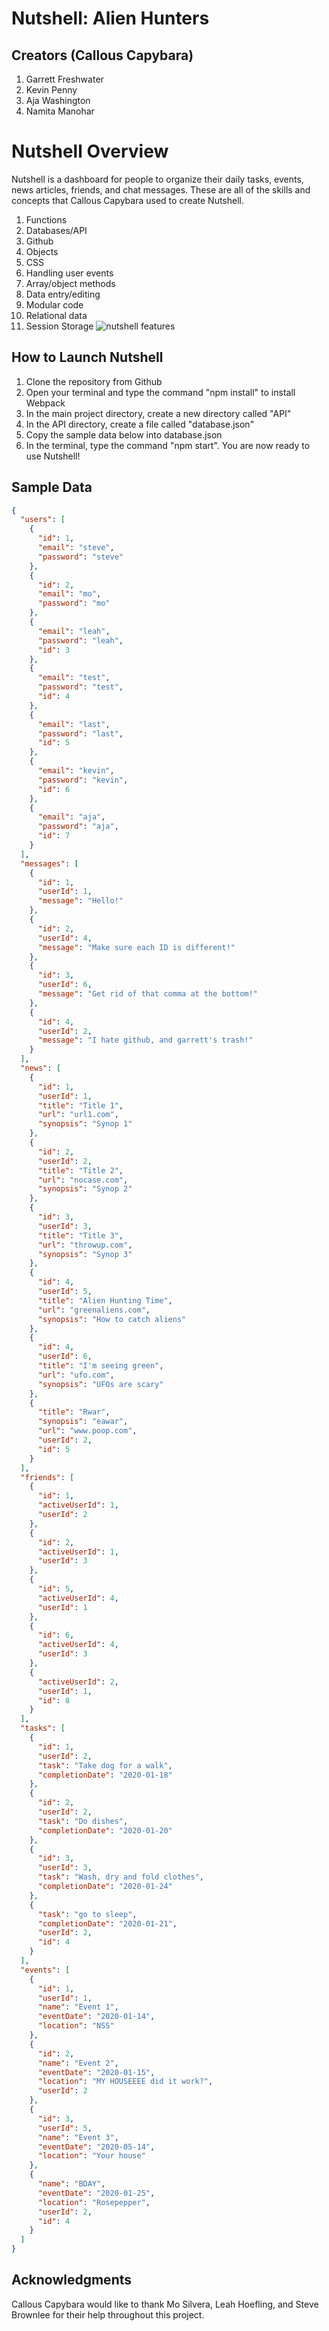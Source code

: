 # Nutshell: Alien Hunters
## Creators (Callous Capybara)
1. Garrett Freshwater
1. Kevin Penny
1. Aja Washington
1. Namita Manohar
# Nutshell Overview 

Nutshell is a dashboard for people to organize their daily tasks, events, news articles, friends, and chat messages.
These are all of the skills and concepts that Callous Capybara used to create Nutshell.

1. Functions
1. Databases/API
1. Github
1. Objects
1. CSS
1. Handling user events
1. Array/object methods
1. Data entry/editing
1. Modular code
1. Relational data
1. Session Storage
![nutshell features](./nutshellpage.png)
## How to Launch Nutshell
1. Clone the repository from Github
1. Open your terminal and type the command "npm install" to install Webpack
1. In the main project directory, create a new directory called "API"
1. In the API directory, create a file called "database.json"
1. Copy the sample data below into database.json
1. In the terminal, type the command "npm start". You are now ready to use Nutshell!
## Sample Data
```json
{
  "users": [
    {
      "id": 1,
      "email": "steve",
      "password": "steve"
    },
    {
      "id": 2,
      "email": "mo",
      "password": "mo"
    },
    {
      "email": "leah",
      "password": "leah",
      "id": 3
    },
    {
      "email": "test",
      "password": "test",
      "id": 4
    },
    {
      "email": "last",
      "password": "last",
      "id": 5
    },
    {
      "email": "kevin",
      "password": "kevin",
      "id": 6
    },
    {
      "email": "aja",
      "password": "aja",
      "id": 7
    }
  ],
  "messages": [
    {
      "id": 1,
      "userId": 1,
      "message": "Hello!"
    },
    {
      "id": 2,
      "userId": 4,
      "message": "Make sure each ID is different!"
    },
    {
      "id": 3,
      "userId": 6,
      "message": "Get rid of that comma at the bottom!"
    },
    {
      "id": 4,
      "userId": 2,
      "message": "I hate github, and garrett's trash!"
    }
  ],
  "news": [
    {
      "id": 1,
      "userId": 1,
      "title": "Title 1",
      "url": "url1.com",
      "synopsis": "Synop 1"
    },
    {
      "id": 2,
      "userId": 2,
      "title": "Title 2",
      "url": "nocase.com",
      "synopsis": "Synop 2"
    },
    {
      "id": 3,
      "userId": 3,
      "title": "Title 3",
      "url": "throwup.com",
      "synopsis": "Synop 3"
    },
    {
      "id": 4,
      "userId": 5,
      "title": "Alien Hunting Time",
      "url": "greenaliens.com",
      "synopsis": "How to catch aliens"
    },
    {
      "id": 4,
      "userId": 6,
      "title": "I'm seeing green",
      "url": "ufo.com",
      "synopsis": "UFOs are scary"
    },
    {
      "title": "Rwar",
      "synopsis": "eawar",
      "url": "www.poop.com",
      "userId": 2,
      "id": 5
    }
  ],
  "friends": [
    {
      "id": 1,
      "activeUserId": 1,
      "userId": 2
    },
    {
      "id": 2,
      "activeUserId": 1,
      "userId": 3
    },
    {
      "id": 5,
      "activeUserId": 4,
      "userId": 1
    },
    {
      "id": 6,
      "activeUserId": 4,
      "userId": 3
    },
    {
      "activeUserId": 2,
      "userId": 1,
      "id": 8
    }
  ],
  "tasks": [
    {
      "id": 1,
      "userId": 2,
      "task": "Take dog for a walk",
      "completionDate": "2020-01-18"
    },
    {
      "id": 2,
      "userId": 2,
      "task": "Do dishes",
      "completionDate": "2020-01-20"
    },
    {
      "id": 3,
      "userId": 3,
      "task": "Wash, dry and fold clothes",
      "completionDate": "2020-01-24"
    },
    {
      "task": "go to sleep",
      "completionDate": "2020-01-21",
      "userId": 2,
      "id": 4
    }
  ],
  "events": [
    {
      "id": 1,
      "userId": 1,
      "name": "Event 1",
      "eventDate": "2020-01-14",
      "location": "NSS"
    },
    {
      "id": 2,
      "name": "Event 2",
      "eventDate": "2020-01-15",
      "location": "MY HOUSEEEE did it work?",
      "userId": 2
    },
    {
      "id": 3,
      "userId": 5,
      "name": "Event 3",
      "eventDate": "2020-05-14",
      "location": "Your house"
    },
    {
      "name": "BDAY",
      "eventDate": "2020-01-25",
      "location": "Rosepepper",
      "userId": 2,
      "id": 4
    }
  ]
}
```
## Acknowledgments
Callous Capybara would like to thank Mo Silvera, Leah Hoefling, and Steve Brownlee for their help throughout this project.
